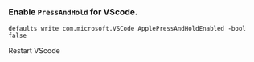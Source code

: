 ### Enable `PressAndHold` for VScode.

```
defaults write com.microsoft.VSCode ApplePressAndHoldEnabled -bool false
```
Restart VScode
